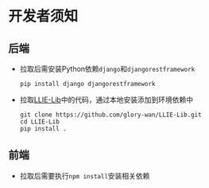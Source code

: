# 开发者须知
## 后端
- 拉取后需安装Python依赖`django`和`djangorestframework`
  ```shell
  pip install django djangorestframework
  ```
- 拉取[LLIE-Lib](https://github.com/glory-wan/LLIE-Lib)中的代码，通过本地安装添加到环境依赖中
  ```shell
  git clone https://github.com/glory-wan/LLIE-Lib.git
  cd LLIE-Lib
  pip install .
  ```

## 前端
- 拉取后需要执行`npm install`安装相关依赖